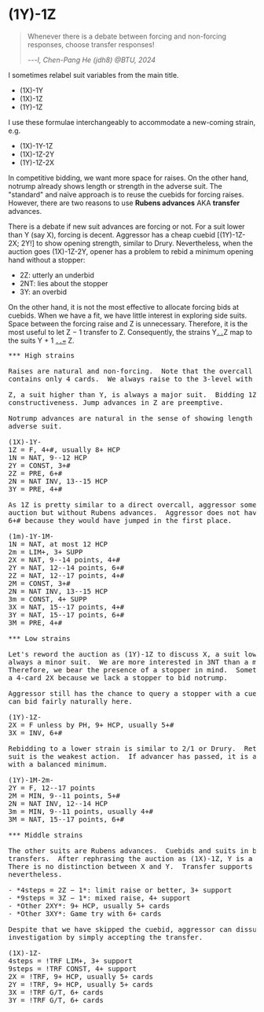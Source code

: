 # (1Y)-1Z

> Whenever there is a debate between forcing and non-forcing responses, choose
> transfer responses!
>
> ---*I, Chen-Pang He (jdh8) @BTU, 2024*

<div class="warning">

I sometimes relabel suit variables from the main title.

- (1X)-1Y
- (1X)-1Z
- (1Y)-1Z

I use these formulae interchangeably to accommodate a new-coming strain, e.g.

- (1X)-1Y-1Z
- (1X)-1Z-2Y
- (1Y)-1Z-2X
</div>

In competitive bidding, we want more space for raises.  On the other hand,
notrump already shows length or strength in the adverse suit.  The "standard"
and naïve approach is to reuse the cuebids for forcing raises.  However, there
are two reasons to use **Rubens advances** AKA **transfer** advances.

There is a debate if new suit advances are forcing or not.  For a suit lower
than Y (say X), forcing is decent.  Aggressor has a cheap cuebid [(1Y)-1Z-2X;
2Y!] to show opening strength, similar to Drury.  Nevertheless, when the auction
goes (1X)-1Z-2Y, opener has a problem to rebid a minimum opening hand without a
stopper:

- 2Z: utterly an underbid
- 2NT: lies about the stopper
- 3Y: an overbid

On the other hand, it is not the most effective to allocate forcing bids at
cuebids.  When we have a fit, we have little interest in exploring side suits.
Space between the forcing raise and Z is unnecessary.  Therefore, it is the most
useful to let Z &minus; 1 transfer to Z.  Consequently, the strains
Y[`..`][Range]Z map to the suits Y + 1 [`..=`][RangeInclusive] Z.

[Range]: https://doc.rust-lang.org/std/ops/struct.Range.html
[RangeInclusive]: https://doc.rust-lang.org/std/ops/struct.RangeInclusive.html

<pre>
*** High strains

Raises are natural and non-forcing.  Note that the overcall occasionally
contains only 4 cards.  We always raise to the 3-level with 4+ trumps.

Z, a suit higher than Y, is always a major suit.  Bidding 1Z is forcing for
constructiveness. Jump advances in Z are preemptive.

Notrump advances are natural in the sense of showing length or a stopper in the
adverse suit.

(1X)-1Y-
1Z = F, 4+#, usually 8+ HCP
1N = NAT, 9--12 HCP
2Y = CONST, 3+#
2Z = PRE, 6+#
2N = NAT INV, 13--15 HCP
3Y = PRE, 4+#

As 1Z is pretty similar to a direct overcall, aggressor somehow mirrors the
auction but without Rubens advances.  Aggressor does not have a weak hand with
6+# because they would have jumped in the first place.

(1m)-1Y-1M-
1N = NAT, at most 12 HCP
2m = LIM+, 3+ SUPP
2X = NAT, 9--14 points, 4+#
2Y = NAT, 12--14 points, 6+#
2Z = NAT, 12--17 points, 4+#
2M = CONST, 3+#
2N = NAT INV, 13--15 HCP
3m = CONST, 4+ SUPP
3X = NAT, 15--17 points, 4+#
3Y = NAT, 15--17 points, 6+#
3M = PRE, 4+#

*** Low strains

Let's reword the auction as (1Y)-1Z to discuss X, a suit lower than Y. X is
always a minor suit.  We are more interested in 3NT than a minor suit game.
Therefore, we bear the presence of a stopper in mind.  Sometimes we have to bid
a 4-card 2X because we lack a stopper to bid notrump.

Aggressor still has the chance to query a stopper with a cuebid.  That is why we
can bid fairly naturally here.

(1Y)-1Z-
2X = F unless by PH, 9+ HCP, usually 5+#
3X = INV, 6+#

Rebidding to a lower strain is similar to 2/1 or Drury.  Returning to the own
suit is the weakest action.  If advancer has passed, it is also good to pass
with a balanced minimum.

(1Y)-1M-2m-
2Y = F, 12--17 points
2M = MIN, 9--11 points, 5+#
2N = NAT INV, 12--14 HCP
3m = MIN, 9--11 points, usually 4+#
3M = NAT, 15--17 points, 6+#

*** Middle strains

The other suits are Rubens advances.  Cuebids and suits in between are
transfers.  After rephrasing the auction as (1X)-1Z, Y is a suit in between.
There is no distinction between X and Y.  Transfer supports are special
nevertheless.

- *4steps = 2Z − 1*: limit raise or better, 3+ support
- *9steps = 3Z − 1*: mixed raise, 4+ support
- *Other 2XY*: 9+ HCP, usually 5+ cards
- *Other 3XY*: Game try with 6+ cards

Despite that we have skipped the cuebid, aggressor can dissuade further
investigation by simply accepting the transfer.

(1X)-1Z-
4steps = !TRF LIM+, 3+ support
9steps = !TRF CONST, 4+ support
2X = !TRF, 9+ HCP, usually 5+ cards
2Y = !TRF, 9+ HCP, usually 5+ cards
3X = !TRF G/T, 6+ cards
3Y = !TRF G/T, 6+ cards
</pre>